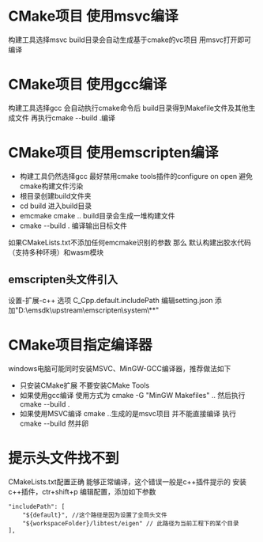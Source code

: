 # CMake项目 使用msvc编译
构建工具选择msvc build目录会自动生成基于cmake的vc项目 用msvc打开即可编译
# CMake项目 使用gcc编译
构建工具选择gcc 会自动执行cmake命令后 build目录得到Makefile文件及其他生成文件 再执行cmake --build .编译 
# CMake项目 使用emscripten编译
- 构建工具仍然选择gcc 最好禁用cmake tools插件的configure on open 避免cmake构建文件污染
- 根目录创建build文件夹
- cd build  进入build目录
- emcmake cmake ..  build目录会生成一堆构建文件
- cmake --build .   编译输出目标文件

如果CMakeLists.txt不添加任何emcmake识别的参数 那么 默认构建出胶水代码（支持多种环境）和wasm模块
## emscripten头文件引入
设置-扩展-c++ 选项 C_Cpp.default.includePath 编辑setting.json 添加"D:\\emsdk\\upstream\\emscripten\\system\\**"
# CMake项目指定编译器
windows电脑可能同时安装MSVC、MinGW-GCC编译器，推荐做法如下
- 只安装CMake扩展 不要安装CMake Tools
- 如果使用gcc编译 使用方式为 cmake -G "MinGW Makefiles" .. 然后执行cmake --build .
- 如果使用MSVC编译 cmake ..生成的是msvc项目 并不能直接编译 执行 cmake --build 然并卵

# 提示头文件找不到
CMakeLists.txt配置正确 能够正常编译，这个错误一般是c++插件提示的
安装c++插件，ctr+shift+p 编辑配置，添加如下参数
```
"includePath": [
    "${default}", //这个路径是因为设置了全局头文件
    "${workspaceFolder}/libtest/eigen" // 此路径为当前工程下的某个目录
],
```
